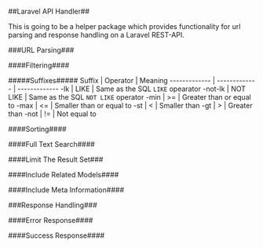 ##Laravel API Handler##

This is going to be a helper package which provides functionality for url parsing and response handling on a Laravel REST-API.

###URL Parsing###

####Filtering####

#####Suffixes#####
Suffix        | Operator      | Meaning
------------- | ------------- | -------------
-lk           | LIKE          | Same as the SQL `LIKE` opearator
-not-lk       | NOT LIKE      | Same as the SQL `NOT LIKE` operator
-min          | >=            | Greater than or equal to
-max          | <=            | Smaller than or equal to
-st           | <             | Smaller than
-gt           | >             | Greater than
-not          | !=            | Not equal to

####Sorting####

####Full Text Search####

####Limit The Result Set###

####Include Related Models####

####Include Meta Information####

###Response Handling###

####Error Response####

####Success Response####
